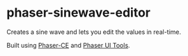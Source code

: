 # phaser-sinewave-editor

Creates a sine wave and lets you edit the values in real-time.

Built using [Phaser-CE](https://github.com/photonstorm/phaser-ce) and [Phaser UI Tools](https://github.com/jsfehler/phaser-ui-tools).

